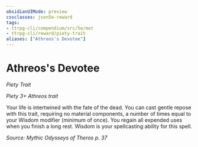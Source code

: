 ```yaml
---
obsidianUIMode: preview
cssclasses: json5e-reward
tags:
- ttrpg-cli/compendium/src/5e/mot
- ttrpg-cli/reward/piety-trait
aliases: ["Athreos's Devotee"]
---
```

# Athreos's Devotee
*Piety Trait*  

*Piety 3+ Athreos trait*

Your life is intertwined with the fate of the dead. You can cast gentle repose with this trait, requiring no material components, a number of times equal to your Wisdom modifier (minimum of once). You regain all expended uses when you finish a long rest. Wisdom is your spellcasting ability for this spell.

*Source: Mythic Odysseys of Theros p. 37*